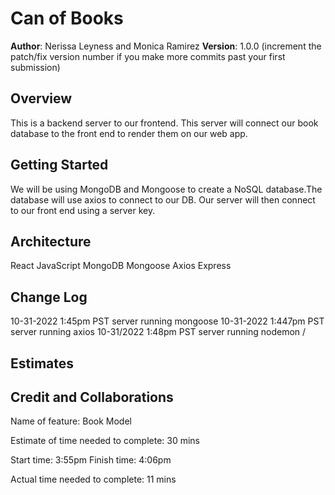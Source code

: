# Can of Books

**Author**: Nerissa Leyness and Monica Ramirez
**Version**: 1.0.0 (increment the patch/fix version number if you make more commits past your first submission)

## Overview

This is a backend server to our frontend. This server will connect our book database to the front end to render them on our web app. 

## Getting Started
We will be using MongoDB and Mongoose to create a NoSQL database.The database will use axios to connect to our DB. Our server will then connect to our front end using a server key. 

## Architecture
React JavaScript
MongoDB
Mongoose
Axios
Express

<!-- Provide a detailed description of the application design. What technologies (languages, libraries, etc) you're using, and any other relevant design information. -->

## Change Log
<!-- Use this area to document the iterative changes made to your application as each feature is successfully implemented. Use time stamps. Here's an example:

01-01-2001 4:59pm - Application now has a fully-functional express server, with a GET route for the location resource. -->
10-31-2022 1:45pm PST server running mongoose
10-31-2022 1:447pm PST server running axios
10-31/2022 1:48pm PST server running nodemon
/
## Estimates


## Credit and Collaborations

Name of feature: Book Model

Estimate of time needed to complete: 30 mins

Start time: 3:55pm
Finish time: 4:06pm

Actual time needed to complete: 11 mins
